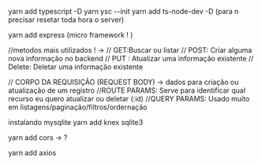 yarn add typescript -D
yarn ysc --init
yarn add ts-node-dev -D (para n precisar resetar toda hora o server)

yarn add express (micro framework ! )



//metodos mais utilizados ! ->
// GET:Buscar ou listar
// POST: Criar alguma nova informação no backend
// PUT : Atualizar uma informação existente
// Delete: Deletar uma informação existente

// CORPO DA REQUISIÇÃO (REQUEST BODY) -> dados para criação ou atualização de um registro
//ROUTE PARAMS: Serve para identificar qual recurso eu quero atualizar ou deletar (:id)
//QUERY PARAMS: Usado muito em listagens/paginação/filtros/ordernação


instalando mysqlite
yarn add knex sqlite3

yarn add cors -> ?

yarn add axios